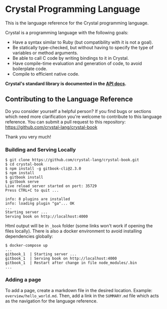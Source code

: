 # Crystal Programming Language

This is the language reference for the Crystal programming language.

Crystal is a programming language with the following goals:

* Have a syntax similar to Ruby (but compatibility with it is not a goal).
* Be statically type-checked, but without having to specify the type of variables or method arguments.
* Be able to call C code by writing bindings to it in Crystal.
* Have compile-time evaluation and generation of code, to avoid boilerplate code.
* Compile to efficient native code.

**Crystal's standard library is documented in the [API docs](https://crystal-lang.org/api).**

## Contributing to the Language Reference

Do you consider yourself a helpful person? If you find bugs or sections
which need more clarification you're welcome to contribute to this
language reference. You can submit a pull request to this repository:
https://github.com/crystal-lang/crystal-book

Thank you very much!

### Building and Serving Locally

```
$ git clone https://github.com/crystal-lang/crystal-book.git
$ cd crystal-book
$ npm install -g gitbook-cli@2.3.0
$ npm install
$ gitbook install
$ gitbook serve
Live reload server started on port: 35729
Press CTRL+C to quit ...

info: 8 plugins are installed
info: loading plugin "ga"... OK
...
Starting server ...
Serving book on http://localhost:4000

```

Html output will be in `_book` folder (some links won't work if opening the files locally).
There is also a docker environment to avoid installing dependencies globally:

```
$ docker-compose up
...
gitbook_1  | Starting server ...
gitbook_1  | Serving book on http://localhost:4000
gitbook_1  | Restart after change in file node_modules/.bin
...
```

### Adding a page

To add a page, create a markdown file in the desired location. Example: `overview/hello_world.md`. Then, add a link in the `SUMMARY.md` file which acts as the navigation for the language reference.
